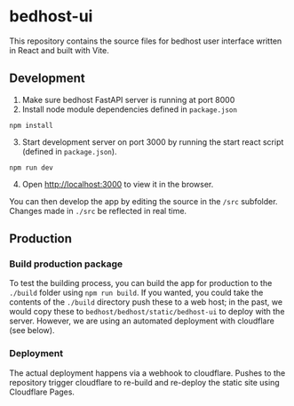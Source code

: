 # bedhost-ui

This repository contains the source files for bedhost user interface written in React and built with Vite.

## Development

1. Make sure bedhost FastAPI server is running at port 8000
2. Install node module dependencies defined in `package.json`

```
npm install
```

3. Start development server on port 3000 by running the start react script (defined in `package.json`).

```
npm run dev
```

4. Open [http://localhost:3000](http://localhost:3000) to view it in the browser.

You can then develop the app by editing the source in the `/src` subfolder. Changes made in `./src` be reflected in real time.

## Production

### Build production package

To test the building process, you can build the app for production to the `./build` folder using `npm run build`.
If you wanted, you could take the contents of the `./build` directory push these to a web host; in the past, we would copy these to `bedhost/bedhost/static/bedhost-ui` to deploy with the server.
However, we are using an automated deployment with cloudflare (see below).

### Deployment

The actual deployment happens via a webhook to cloudflare. Pushes to the repository trigger cloudflare to re-build and re-deploy the static site using Cloudflare Pages.
